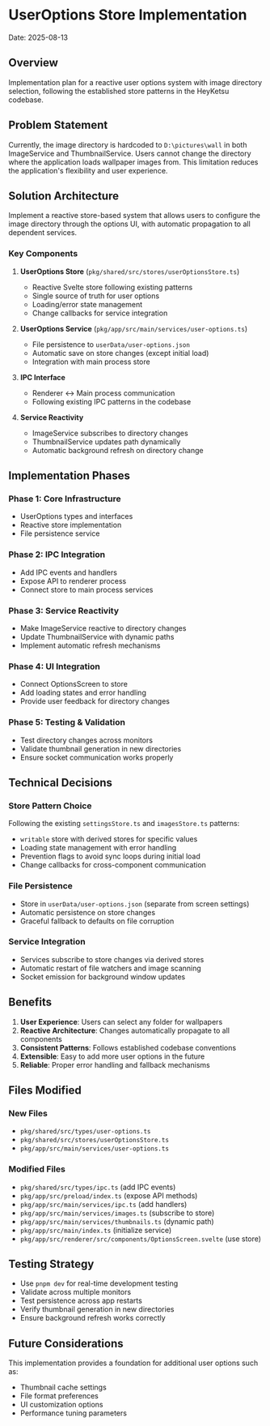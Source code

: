 # UserOptions Store Implementation

Date: 2025-08-13

## Overview

Implementation plan for a reactive user options system with image directory selection, following the established store patterns in the HeyKetsu codebase.

## Problem Statement

Currently, the image directory is hardcoded to `D:\pictures\wall` in both ImageService and ThumbnailService. Users cannot change the directory where the application loads wallpaper images from. This limitation reduces the application's flexibility and user experience.

## Solution Architecture

Implement a reactive store-based system that allows users to configure the image directory through the options UI, with automatic propagation to all dependent services.

### Key Components

1. **UserOptions Store** (`pkg/shared/src/stores/userOptionsStore.ts`)
   - Reactive Svelte store following existing patterns
   - Single source of truth for user options
   - Loading/error state management
   - Change callbacks for service integration

2. **UserOptions Service** (`pkg/app/src/main/services/user-options.ts`)
   - File persistence to `userData/user-options.json`
   - Automatic save on store changes (except initial load)
   - Integration with main process store

3. **IPC Interface**
   - Renderer ↔ Main process communication
   - Following existing IPC patterns in the codebase

4. **Service Reactivity**
   - ImageService subscribes to directory changes
   - ThumbnailService updates path dynamically
   - Automatic background refresh on directory change

## Implementation Phases

### Phase 1: Core Infrastructure
- UserOptions types and interfaces
- Reactive store implementation
- File persistence service

### Phase 2: IPC Integration
- Add IPC events and handlers
- Expose API to renderer process
- Connect store to main process services

### Phase 3: Service Reactivity
- Make ImageService reactive to directory changes
- Update ThumbnailService with dynamic paths
- Implement automatic refresh mechanisms

### Phase 4: UI Integration
- Connect OptionsScreen to store
- Add loading states and error handling
- Provide user feedback for directory changes

### Phase 5: Testing & Validation
- Test directory changes across monitors
- Validate thumbnail generation in new directories
- Ensure socket communication works properly

## Technical Decisions

### Store Pattern Choice
Following the existing `settingsStore.ts` and `imagesStore.ts` patterns:
- `writable` store with derived stores for specific values
- Loading state management with error handling
- Prevention flags to avoid sync loops during initial load
- Change callbacks for cross-component communication

### File Persistence
- Store in `userData/user-options.json` (separate from screen settings)
- Automatic persistence on store changes
- Graceful fallback to defaults on file corruption

### Service Integration
- Services subscribe to store changes via derived stores
- Automatic restart of file watchers and image scanning
- Socket emission for background window updates

## Benefits

1. **User Experience**: Users can select any folder for wallpapers
2. **Reactive Architecture**: Changes automatically propagate to all components
3. **Consistent Patterns**: Follows established codebase conventions
4. **Extensible**: Easy to add more user options in the future
5. **Reliable**: Proper error handling and fallback mechanisms

## Files Modified

### New Files
- `pkg/shared/src/types/user-options.ts`
- `pkg/shared/src/stores/userOptionsStore.ts`  
- `pkg/app/src/main/services/user-options.ts`

### Modified Files
- `pkg/shared/src/types/ipc.ts` (add IPC events)
- `pkg/app/src/preload/index.ts` (expose API methods)
- `pkg/app/src/main/services/ipc.ts` (add handlers)
- `pkg/app/src/main/services/images.ts` (subscribe to store)
- `pkg/app/src/main/services/thumbnails.ts` (dynamic path)
- `pkg/app/src/main/index.ts` (initialize service)
- `pkg/app/src/renderer/src/components/OptionsScreen.svelte` (use store)

## Testing Strategy

- Use `pnpm dev` for real-time development testing
- Validate across multiple monitors
- Test persistence across app restarts
- Verify thumbnail generation in new directories
- Ensure background refresh works correctly

## Future Considerations

This implementation provides a foundation for additional user options such as:
- Thumbnail cache settings
- File format preferences
- UI customization options
- Performance tuning parameters